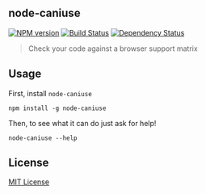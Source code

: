 ## node-caniuse
[![NPM version][npm-image]][npm-url] [![Build Status][travis-image]][travis-url] [![Dependency Status][depstat-image]][depstat-url]

> Check your code against a browser support matrix

## Usage

First, install `node-caniuse`

```shell
npm install -g node-caniuse
```

Then, to see what it can do just ask for help!

```shell
node-caniuse --help
```

## License

[MIT License](http://opensource.org/licenses/MIT)

[npm-url]: https://npmjs.org/package/node-caniuse
[npm-image]: https://badge.fury.io/js/node-caniuse.png

[depstat-url]: https://david-dm.org/baer/node-caniuse
[depstat-image]: https://david-dm.org/baer/node-caniuse.png

[travis-url]: http://travis-ci.org/baer/node-caniuse
[travis-image]: https://secure.travis-ci.org/baer/node-caniuse.png?branch=master
